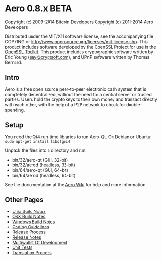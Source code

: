 Aero 0.8.x BETA
====================

Copyright (c) 2009-2014 Bitcoin Developers
Copyright (c) 2011-2014 Aero Developers

Distributed under the MIT/X11 software license, see the accompanying
file COPYING or http://www.opensource.org/licenses/mit-license.php.
This product includes software developed by the OpenSSL Project for use in the [OpenSSL Toolkit](http://www.openssl.org/). This product includes
cryptographic software written by Eric Young ([eay@cryptsoft.com](mailto:eay@cryptsoft.com)), and UPnP software written by Thomas Bernard.


Intro
---------------------
Aero is a free open source peer-to-peer electronic cash system that is
completely decentralized, without the need for a central server or trusted
parties.  Users hold the crypto keys to their own money and transact directly
with each other, with the help of a P2P network to check for double-spending.


Setup
---------------------
You need the Qt4 run-time libraries to run Aero-Qt. On Debian or Ubuntu:
	`sudo apt-get install libqtgui4`

Unpack the files into a directory and run:

- bin/32/aero-qt (GUI, 32-bit)
- bin/32/aerod (headless, 32-bit)
- bin/64/aero-qt (GUI, 64-bit)
- bin/64/aerod (headless, 64-bit)

See the documentation at the [Aero Wiki](http://aero.info)
for help and more information.


Other Pages
---------------------
- [Unix Build Notes](build-unix.md)
- [OSX Build Notes](build-osx.md)
- [Windows Build Notes](build-msw.md)
- [Coding Guidelines](coding.md)
- [Release Process](release-process.md)
- [Release Notes](release-notes.md)
- [Multiwallet Qt Development](multiwallet-qt.md)
- [Unit Tests](unit-tests.md)
- [Translation Process](translation_process.md)
